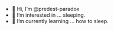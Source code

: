 - 👋 Hi, I’m @predest-paradox
- 👀 I’m interested in ... sleeping.
- 🌱 I’m currently learning ... how to sleep.

<!---
predest-paradox/predest-paradox is a ✨ special ✨ repository because its `README.md` (this file) appears on your GitHub profile.
You can click the Preview link to take a look at your changes.
--->
